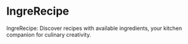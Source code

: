 # IngreRecipe
IngreRecipe: Discover recipes with available ingredients, your kitchen companion for culinary creativity.
